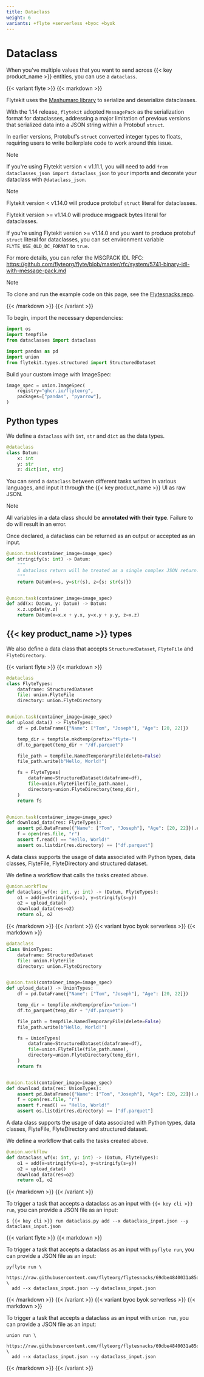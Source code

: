 ```yaml
---
title: Dataclass
weight: 6
variants: +flyte +serverless +byoc +byok
---
```


# Dataclass

When you've multiple values that you want to send across {{< key product_name >}} entities, you can use a `dataclass`.

{{< variant flyte >}}
{{< markdown >}}

Flytekit uses the [Mashumaro library](https://github.com/Fatal1ty/mashumaro)
to serialize and deserialize dataclasses.

With the 1.14 release, `flytekit` adopted `MessagePack` as the serialization format for dataclasses, addressing a major limitation of previous versions that serialized data into a JSON string within a Protobuf `struct`.

In earlier versions, Protobuf’s `struct` converted integer types to floats, requiring users to write boilerplate code to work around this issue.

> [!NOTE]
> If you're using Flytekit version < v1.11.1, you will need to add `from dataclasses_json import dataclass_json` to your imports and decorate your dataclass with `@dataclass_json`.

> [!NOTE]
> Flytekit version < v1.14.0 will produce protobuf `struct` literal for dataclasses.
>
> Flytekit version >= v1.14.0 will produce msgpack bytes literal for dataclasses.
>
> If you're using Flytekit version >= v1.14.0 and you want to produce protobuf `struct` literal for dataclasses, you can
> set environment variable  `FLYTE_USE_OLD_DC_FORMAT` to `true`.
>
> For more details, you can refer the MSGPACK IDL RFC: https://github.com/flyteorg/flyte/blob/master/rfc/system/5741-binary-idl-with-message-pack.md

> [!NOTE]
> To clone and run the example code on this page, see the [Flytesnacks repo](https://github.com/flyteorg/flytesnacks/tree/master/examples/data_types_and_io/).

{{< /markdown >}}
{{< /variant >}}

To begin, import the necessary dependencies:

```python
import os
import tempfile
from dataclasses import dataclass

import pandas as pd
import union
from flytekit.types.structured import StructuredDataset
```

Build your custom image with ImageSpec:
```python
image_spec = union.ImageSpec(
    registry="ghcr.io/flyteorg",
    packages=["pandas", "pyarrow"],
)
```

## Python types
We define a `dataclass` with `int`, `str` and `dict` as the data types.

```python
@dataclass
class Datum:
    x: int
    y: str
    z: dict[int, str]
```

You can send a `dataclass` between different tasks written in various languages, and input it through the {{< key product_name >}} UI as raw JSON.

> [!NOTE]
> All variables in a data class should be **annotated with their type**. Failure to do will result in an error.

Once declared, a dataclass can be returned as an output or accepted as an input.

```python
@union.task(container_image=image_spec)
def stringify(s: int) -> Datum:
    """
    A dataclass return will be treated as a single complex JSON return.
    """
    return Datum(x=s, y=str(s), z={s: str(s)})


@union.task(container_image=image_spec)
def add(x: Datum, y: Datum) -> Datum:
    x.z.update(y.z)
    return Datum(x=x.x + y.x, y=x.y + y.y, z=x.z)
```

## {{< key product_name >}} types
We also define a data class that accepts `StructuredDataset`, `FlyteFile` and `FlyteDirectory`.

{{< variant flyte >}}
{{< markdown >}}

```python
@dataclass
class FlyteTypes:
    dataframe: StructuredDataset
    file: union.FlyteFile
    directory: union.FlyteDirectory


@union.task(container_image=image_spec)
def upload_data() -> FlyteTypes:
    df = pd.DataFrame({"Name": ["Tom", "Joseph"], "Age": [20, 22]})

    temp_dir = tempfile.mkdtemp(prefix="flyte-")
    df.to_parquet(temp_dir + "/df.parquet")

    file_path = tempfile.NamedTemporaryFile(delete=False)
    file_path.write(b"Hello, World!")

    fs = FlyteTypes(
        dataframe=StructuredDataset(dataframe=df),
        file=union.FlyteFile(file_path.name),
        directory=union.FlyteDirectory(temp_dir),
    )
    return fs


@union.task(container_image=image_spec)
def download_data(res: FlyteTypes):
    assert pd.DataFrame({"Name": ["Tom", "Joseph"], "Age": [20, 22]}).equals(res.dataframe.open(pd.DataFrame).all())
    f = open(res.file, "r")
    assert f.read() == "Hello, World!"
    assert os.listdir(res.directory) == ["df.parquet"]
```

A data class supports the usage of data associated with Python types, data classes,
FlyteFile, FlyteDirectory and structured dataset.

We define a workflow that calls the tasks created above.

```python
@union.workflow
def dataclass_wf(x: int, y: int) -> (Datum, FlyteTypes):
    o1 = add(x=stringify(s=x), y=stringify(s=y))
    o2 = upload_data()
    download_data(res=o2)
    return o1, o2
```

{{< /markdown >}}
{{< /variant >}}
{{< variant byoc byok serverless >}}
{{< markdown >}}

```python
@dataclass
class UnionTypes:
    dataframe: StructuredDataset
    file: union.FlyteFile
    directory: union.FlyteDirectory


@union.task(container_image=image_spec)
def upload_data() -> UnionTypes:
    df = pd.DataFrame({"Name": ["Tom", "Joseph"], "Age": [20, 22]})

    temp_dir = tempfile.mkdtemp(prefix="union-")
    df.to_parquet(temp_dir + "/df.parquet")

    file_path = tempfile.NamedTemporaryFile(delete=False)
    file_path.write(b"Hello, World!")

    fs = UnionTypes(
        dataframe=StructuredDataset(dataframe=df),
        file=union.FlyteFile(file_path.name),
        directory=union.FlyteDirectory(temp_dir),
    )
    return fs


@union.task(container_image=image_spec)
def download_data(res: UnionTypes):
    assert pd.DataFrame({"Name": ["Tom", "Joseph"], "Age": [20, 22]}).equals(res.dataframe.open(pd.DataFrame).all())
    f = open(res.file, "r")
    assert f.read() == "Hello, World!"
    assert os.listdir(res.directory) == ["df.parquet"]
```

A data class supports the usage of data associated with Python types, data classes,
FlyteFile, FlyteDirectory and structured dataset.

We define a workflow that calls the tasks created above.

```python
@union.workflow
def dataclass_wf(x: int, y: int) -> (Datum, FlyteTypes):
    o1 = add(x=stringify(s=x), y=stringify(s=y))
    o2 = upload_data()
    download_data(res=o2)
    return o1, o2
```

{{< /markdown >}}
{{< /variant >}}

To trigger a task that accepts a dataclass as an input with `{{< key cli >}} run`, you can provide a JSON file as an input:

```shell
$ {{< key cli >}} run dataclass.py add --x dataclass_input.json --y dataclass_input.json
```

{{< variant flyte >}}
{{< markdown >}}

To trigger a task that accepts a dataclass as an input with `pyflyte run`, you can provide a JSON file as an input:

```
pyflyte run \
  https://raw.githubusercontent.com/flyteorg/flytesnacks/69dbe4840031a85d79d9ded25f80397c6834752d/examples/data_types_and_io/data_types_and_io/dataclass.py \
  add --x dataclass_input.json --y dataclass_input.json
```

{{< /markdown >}}
{{< /variant >}}
{{< variant byoc byok serverless >}}
{{< markdown >}}

To trigger a task that accepts a dataclass as an input with `union run`, you can provide a JSON file as an input:

```
union run \
  https://raw.githubusercontent.com/flyteorg/flytesnacks/69dbe4840031a85d79d9ded25f80397c6834752d/examples/data_types_and_io/data_types_and_io/dataclass.py \
  add --x dataclass_input.json --y dataclass_input.json
```

{{< /markdown >}}
{{< /variant >}}
